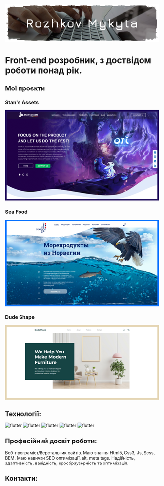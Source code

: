 ![header](assets/img/img-readme.jpg)

# Front-end розробник, з доствідом роботи понад рік.

<!-- ## МоЇ роботи: -->
<h2>Мої проєкти</h2>

### Stan's Assets
[![works](assets/img/stansAssets.jpg)](https://yonshy.github.io/stansAssets/)
### Sea Food
[![works](assets/img/seaFood.jpg)](https://yonshy.github.io/seaFood/)
### Dude Shape
[![works](assets/img/dudeShape.jpg)](https://yonshy.github.io/dudeShape/)

## Технології: 
![flutter](https://img.shields.io/badge/-Html-261460?style=for-the-badge&logo=HTML5&logoColor=F57400)
![flutter](https://img.shields.io/badge/-Bem-261460?style=for-the-badge&logo=BEM&logoColor=EAB813)
![flutter](https://img.shields.io/badge/-Css-261460?style=for-the-badge&logo=CSS3&logoColor=B9F400)
![flutter](https://img.shields.io/badge/-Scss-261460?style=for-the-badge&logo=Sass&logoColor=00B9D4)
![flutter](https://img.shields.io/badge/-JavaScript-261460?style=for-the-badge&logo=JavaScript&logoColor=F5F201)

## Професійний досвіт роботи: 
Веб-програміст/Верстальник сайтів. Маю знання Html5, Css3, Js, Scss, BEM. Маю навички SEO оптимізації, alt, meta tags. Надійність, адаптивність, валідність, кросбраузерність та оптимізація.

## Контакти:
